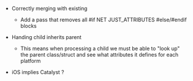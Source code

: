 - Correctly merging with existing

  - Add a pass that removes all #if NET JUST_ATTRIBUTES #else/#endif blocks

- Handing child inherits parent

  - This means when processing a child we must be able to "look up" the parent class/struct and see what attributes it defines for each platform

- iOS implies Catalyst ?

